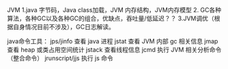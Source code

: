 JVM
1.java 字节码，Java class加载，JVM 内存结构，JVM内存模型
2. GC各种算法，各种GC以及各种GC的组合，优缺点，吞吐量/低延迟？？
3.JVM调优（根据自身情况目前不涉及），GC日志解读。

  java命令工具：
  jps/jinfo 查看 java 进程
  jstat 查看 JVM 内部 gc 相关信息 
  jmap 查看 heap 或类占用空间统计 
  jstack 查看线程信息 
  jcmd 执行 JVM 相关分析命令（整合命令） 
  jrunscript/jjs 执行 js 命令